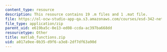 ```yaml
---
content_type: resource
description: This resource contains 19 .m files and 1 .mat file.
file: https://ol-ocw-studio-app-qa.s3.amazonaws.com/courses/esd-342-network-representations-of-complex-engineering-systems-spring-2010/a017a9ee0b35d9f6a3e82df7df63a90d_matlab_functions.zip
file_type: application/zip
parent_uid: e619ba5c-0e13-ed08-ccda-ac397ba668dd
resourcetype: Other
title: matlab_functions.zip
uid: a017a9ee-0b35-d9f6-a3e8-2df7df63a90d
---
```

